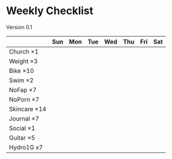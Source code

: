 # Weekly Checklist

Version 0.1

|           | Sun | Mon | Tue | Wed | Thu | Fri | Sat |
|-----------|-----|-----|-----|-----|-----|-----|-----|
| Church ×1 |     |     |     |     |     |     |     |
| Weight ×3 |     |     |     |     |     |     |     |
| Bike ×10  |     |     |     |     |     |     |     |
| Swim ×2   |     |     |     |     |     |     |     |
| NoFap ×7  |     |     |     |     |     |     |     |
| NoPorn ×7 |     |     |     |     |     |     |     |
| Skincare ×14 |  |     |     |     |     |     |     |
| Journal ×7 |    |     |     |     |     |     |     |
| Social ×1 |     |     |     |     |     |     |     |
| Guitar ×5 |     |     |     |     |     |     |     |
| Hydro1G x7 |    |     |     |     |     |     |     |

